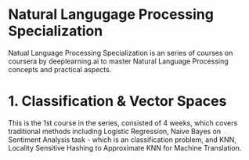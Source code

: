 # Natural Langugage Processing Specialization
Natual Language Processing Specialization is an series of courses on coursera by deeplearning.ai to master Natural Language Processing concepts and practical aspects. 

# 1. Classification & Vector Spaces 
This is the 1st course in the series, consisted of 4 weeks, which covers traditional methods including Logistic Regression, Naive Bayes on Sentiment Analysis task - which is an classification problem, and KNN, Locality Sensitive Hashing to Approximate KNN for Machine Translation.

